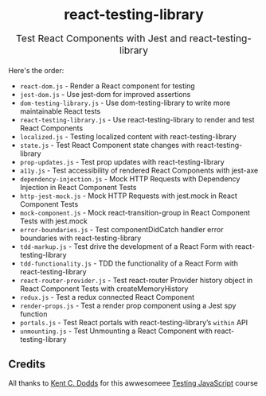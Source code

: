 <h1 align="center">
  react-testing-library
</h1>

<p align="center" style="font-size: 1.2rem;">
  Test React Components with Jest and react-testing-library
</p>


Here's the order:

- `react-dom.js` - Render a React component for testing
- `jest-dom.js` - Use jest-dom for improved assertions
- `dom-testing-library.js` - Use dom-testing-library to write more maintainable React tests
- `react-testing-library.js` - Use react-testing-library to render and test React Components
- `localized.js` - Testing localized content with react-testing-library
- `state.js` - Test React Component state changes with react-testing-library
- `prop-updates.js` - Test prop updates with react-testing-library
- `a11y.js` - Test accessibility of rendered React Components with jest-axe
- `dependency-injection.js` - Mock HTTP Requests with Dependency Injection in React Component Tests
- `http-jest-mock.js` - Mock HTTP Requests with jest.mock in React Component Tests
- `mock-component.js` - Mock react-transition-group in React Component Tests with jest.mock
- `error-boundaries.js` - Test componentDidCatch handler error boundaries with react-testing-library
- `tdd-markup.js` - Test drive the development of a React Form with react-testing-library
- `tdd-functionality.js` - TDD the functionality of a React Form with react-testing-library
- `react-router-provider.js` - Test react-router Provider history object in React Component Tests with createMemoryHistory
- `redux.js` - Test a redux connected React Component
- `render-props.js` - Test a render prop component using a Jest spy function
- `portals.js` - Test React portals with react-testing-library’s `within` API
- `unmounting.js` - Test Unmounting a React Component with react-testing-library


## Credits

All thanks to <a href="https://twitter.com/kentcdodds" target="_blank">Kent C. Dodds</a> for this awwesomeee <a href="https://testingjavascript.com" target="_blank">Testing JavaScript</a> course
